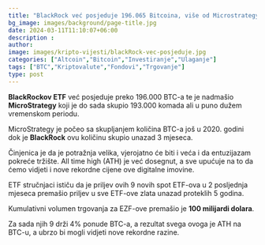 ```yaml
---
title: "BlackRock već posjeduje 196.065 Bitcoina, više od Microstrategy"
bg_image: images/background/page-title.jpg
date: 2024-03-11T11:10:07+06:00
description :
author: 
image: images/kripto-vijesti/blackRock-vec-posjeduje.jpg
categories: ["Altcoin","Bitcoin","Investiranje","Ulaganje"]
tags: ["BTC","Kriptovalute","Fondovi","Trgovanje"]
type: post
---
```

**BlackRockov ETF** već posjeduje preko 196.000 BTC-a te je nadmašio **MicroStrategy** koji je do sada skupio 193.000 komada ali u puno dužem vremenskom periodu.

MicroStrategy je počeo sa skupljanjem količina BTC-a još u 2020. godini dok je **BlackRock** ovu količinu skupio unazad 3 mjeseca.

Činjenica je da je potražnja velika, vjerojatno će biti i veća i da entuzijazam pokreće tržište. All time high (ATH) je već dosegnut, a sve upućuje na to da ćemo vidjeti i nove rekordne cijene ove digitalne imovine.

ETF stručnjaci ističu da je priljev ovih 9 novih spot ETF-ova u 2 posljednja mjeseca premašio priljev u sve ETF-ove zlata unazad proteklih 5 godina.

Kumulativni volumen trgovanja za EZF-ove premašio je **100 milijardi dolara**.

Za sada njih 9 drži 4% ponude BTC-a, a rezultat svega ovoga je ATH na BTC-u, a ubrzo bi mogli vidjeti nove rekordne razine.








